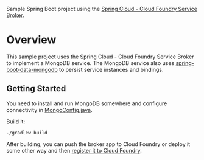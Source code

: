 Sample Spring Boot project using the [Spring Cloud - Cloud Foundry Service Broker](https://github.com/spring-cloud/spring-cloud-cloudfoundry-service-broker).

# Overview

This sample project uses the Spring Cloud - Cloud Foundry Service Broker to implement a MongoDB service. The MongoDB service also uses [spring-boot-data-mongodb](https://github.com/spring-projects/spring-boot/tree/master/spring-boot-starters/spring-boot-starter-data-mongodb) to persist service instances and bindings.

## Getting Started

You need to install and run MongoDB somewhere and configure connectivity in [MongoConfig.java](src/main/java/org/cloudfoundry/community/servicebroker/mongodb/config/MongoConfig.java).

Build it:

    ./gradlew build

After building, you can push the broker app to Cloud Foundry or deploy it some other way and then [register it to Cloud Foundry](http://docs.cloudfoundry.org/services/managing-service-brokers.html#register-broker).



